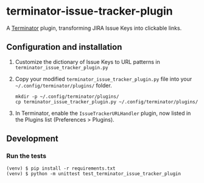 # terminator-issue-tracker-plugin

A [Terminator](https://gnometerminator.blogspot.com/p/introduction.html) plugin, transforming JIRA Issue Keys into clickable links.

## Configuration and installation

1. Customize the dictionary of Issue Keys to URL patterns in `terminator_issue_tracker_plugin.py`

2. Copy your modified `terminator_issue_tracker_plugin.py` file into your `~/.config/terminator/plugins/` folder.

    ```
    mkdir -p ~/.config/terminator/plugins/
    cp terminator_issue_tracker_plugin.py ~/.config/terminator/plugins/
    ```

3. In Terminator, enable the `IssueTrackerURLHandler` plugin, now listed in the Plugins list (Preferences > Plugins).

## Development

### Run the tests

```
(venv) $ pip install -r requirements.txt
(venv) $ python -m unittest test_terminator_issue_tracker_plugin
```

